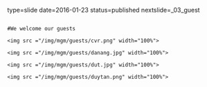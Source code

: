 type=slide
date=2016-01-23
status=published
nextslide=_03_guest
~~~~~~

#We welcome our guests

<img src ="/img/mgm/guests/cvr.png" width="100%">

<img src ="/img/mgm/guests/danang.jpg" width="100%">

<img src ="/img/mgm/guests/dut.jpg" width="100%">

<img src ="/img/mgm/guests/duytan.png" width="100%">

